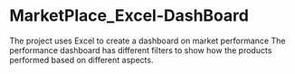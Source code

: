 # MarketPlace_Excel-DashBoard
The project uses Excel to create a dashboard on market performance 
The performance dashboard has  different filters to show how the products performed based on different aspects.
